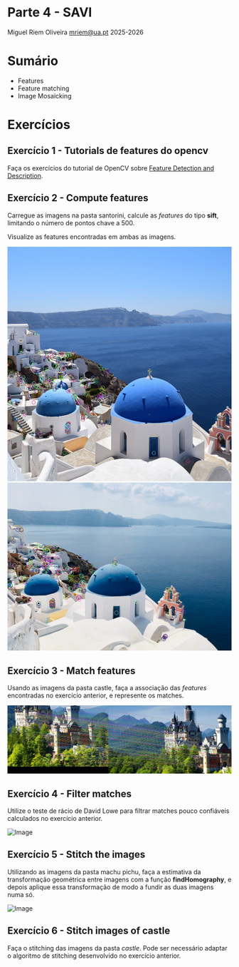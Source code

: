 Parte 4 - SAVI
==============
Miguel Riem Oliveira <mriem@ua.pt>
2025-2026

# Sumário

- Features 
- Feature matching
- Image Mosaicking

# Exercícios

## Exercício 1 - Tutorials de features do opencv

Faça os exercícios do tutorial de OpenCV sobre [Feature Detection and Description](https://docs.opencv.org/4.x/db/d27/tutorial_py_table_of_contents_feature2d.html).

## Exercício 2 - Compute features

Carregue as imagens na pasta santorini, calcule as _features_ do tipo **sift**, limitando o número de pontos chave a 500.

Visualize as features encontradas em ambas as imagens.

![Image](docs/q_features.jpg)
![Image](docs/t_features.jpg)


## Exercício 3 - Match features

Usando as imagens da pasta castle, faça a associação das _features_ encontradas no exercício anterior, e represente os matches. 

![Image](docs/castle_all_matches.png)

## Exercício 4 - Filter matches

Utilize o teste de rácio de David Lowe para filtrar matches pouco confiáveis calculados no exercício anterior.

![Image](docs/good_matches.jpg)

## Exercício 5 - Stitch the images

Utilizando as imagens da pasta machu pichu, faça a estimativa da transformação geométrica entre imagens com a função **findHomography**, e depois aplique essa transformação de modo a fundir as duas imagens numa só.

![Image](docs/stitched.jpg)

## Exercício 6 - Stitch images of castle

Faça o stitching das imagens da pasta _castle_. Pode ser necessário adaptar o algoritmo de stitching desenvolvido no exercício anterior.
